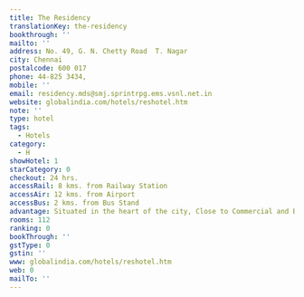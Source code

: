 ```yaml
---
title: The Residency
translationKey: the-residency
bookthrough: ''
mailto: ''
address: No. 49, G. N. Chetty Road  T. Nagar
city: Chennai
postalcode: 600 017
phone: 44-825 3434,
mobile: ''
email: residency.mds@smj.sprintrpg.ems.vsnl.net.in
website: globalindia.com/hotels/reshotel.htm
note: ''
type: hotel
tags:
  - Hotels
category:
  - H
showHotel: 1
starCategory: 0
checkout: 24 hrs.
accessRail: 8 kms. from Railway Station
accessAir: 12 kms. from Airport
accessBus: 2 kms. from Bus Stand
advantage: Situated in the heart of the city, Close to Commercial and Business area
rooms: 112
ranking: 0
bookThrough: ''
gstType: 0
gstin: ''
www: globalindia.com/hotels/reshotel.htm
web: 0
mailTo: ''
---
```







